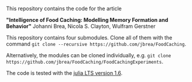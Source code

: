 This repository contains the code for the article

**"Intelligence of Food Caching: Modelling Memory Formation and Behavior"**
Johanni Brea, Nicola S. Clayton, Wulfram Gerstner

This repository contains four submodules. Clone all of them with the command
`git clone --recursive https://github.com/jbrea/FoodCaching`.

Alternatively, the modules can be cloned individually, e.g.
`git clone https://github.com/jbrea/FoodCaching/FoodCachingExperiments`.

The code is tested with the [julia LTS version 1.6](https://julialang.org/downloads/).
